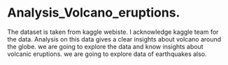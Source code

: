 # Analysis_Volcano_eruptions.
The dataset is taken from kaggle webiste. I acknowledge kaggle team for the data. Analysis on this data gives a clear insights about volcano around the globe.
we are going to explore the data and know insights about volcanic eruptions. we are going to explore data of earthquakes also.
